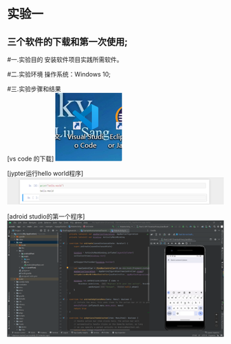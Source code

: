 # 实验一
  
## 三个软件的下载和第一次使用;

#一.实验目的
安装软件项目实践所需软件。

#二.实验环境
操作系统：Windows 10;

#三.实验步骤和结果<br />
[vs code 的下载]
![adroid studio的第一个程序](https://raw.githubusercontent.com/curry030drw/web/master/img/3.png)

[jypter运行hello world程序]![jypter运行hello world程序](https://raw.githubusercontent.com/curry030drw/web/master/img/2.png)

[adroid studio的第一个程序]![vs code 的下载](https://raw.githubusercontent.com/curry030drw/web/master/img/1.png)

  
